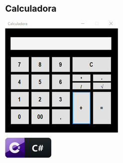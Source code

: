 # Calculadora

![](https://github.com/paolagarb/Calculadora/blob/master/GifCalculadora.gif)


![](https://github.com/MikeCodesDotNET/ColoredBadges/raw/master/svg/dev/languages/csharp.svg)
